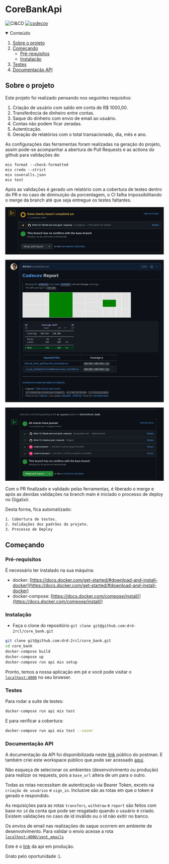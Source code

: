 # CoreBankApi

![CI&CD](https://github.com/drd-2rcl/core_bank/actions/workflows/elixir.yml/badge.svg)
[![codecov](https://codecov.io/gh/drd-2rcl/core_bank/branch/main/graph/badge.svg?token=NJFSOT6VYH)](https://codecov.io/gh/drd-2rcl/core_bank)

<details open="open">
  <summary>Conteúdo</summary>
  <ol>
    <li>
      <a href="#sobre-o-projeto">Sobre o projeto</a>
    </li>
    <li>
      <a href="#começando">Começando</a>
      <ul>
        <li><a href="#pré-requisitos">Pré-requisitos</a></li>
        <li><a href="#instalção">Instalação</a></li>
      </ul>
    </li>
    <li>
      <a href="#documentação-api">Testes</a>
    </li>
    <li>
      <a href="#documentação-api">Documentação API</a>
    </li>
  </ol>
</details>

## Sobre o projeto

Este projeto foi realizado pensando nos seguintes requisitos:

1. Criação de usuário com saldo em conta de R$ 1000,00.
2. Transferência de dinheiro entre contas.
3. Saque do dinheiro com envio de email ao usuário.
4. Contas não podem ficar zeradas.
5. Autenticação.
6. Geração de relatórios com o total transacionado, dia, mês e ano.

As configurações das ferramentas foram realizadas na geração do projeto, assim pode-se acompanhar a abertura de Pull Requests e as actions do github para validações de:

```
mix format --check-formatted
mix credo --strict
mix coveralls.json
mix test
```

Após as validações é gerado um relatório com a cobertura de testes dentro do PR e no caso de diminuição da porcentagem, o CI falha impossibilitando o merge da branch até que seja entregue os testes faltantes.

![Screenshot](assets/static/images/screenshot-github.com-2021.08.07-20_01_56.png)

![Screenshot](assets/static/images/screenshot-github.com-2021.08.07-19_49_54.png)

![Screenshot](assets/static/images/screenshot-github.com-2021.08.07-19_50_18.png)

Com o PR finalizado e validado pelas ferramentas, é liberado o merge e após as devidas validações na branch main é iniciado o processo de deploy no Gigalixir.

Desta forma, fica automatizado:

```
1. Cobertura de testes.
2. Validações dos padrões do projeto.
3. Processo de Deploy
```

## Começando

### Pré-requisitos

É necessário ter instalado na sua máquina:

- docker: [https://docs.docker.com/get-started/#download-and-install-docker](https://docs.docker.com/get-started/#download-and-install-docker)
- docker-compose: [https://docs.docker.com/compose/install/](https://docs.docker.com/compose/install/)

### Instalação

- Faça o clone do repositório `git clone git@github.com:drd-2rcl/core_bank.git`

```bash
git clone git@github.com:drd-2rcl/core_bank.git
cd core_bank
docker-compose build
docker-compose up
docker-compose run api mix setup
```

Pronto, temos a nossa aplicação em pé e você pode visitar o [`localhost:4000`](http://localhost:4000) no seu browser.

### Testes

Para rodar a suíte de testes:

```bash
docker-compose run api mix test
```

E para verificar a cobertura:

```bash
docker-compose run api mix test --cover
```

### Documentação API

A documentação da API foi disponibilizada neste [link](https://documenter.getpostman.com/view/5077223/Tzsikixr) público do postman. E também criei este workspace público que pode ser acessado [aqui](https://www.postman.com/orange-flare-200437/workspace/corebankapi/request/5077223-4b6f2bbf-3985-4d49-af60-4a1c8a14257f).

Não esqueça de selecionar os ambientes (desenvolvimento ou produção) para realizar os requests, pois a `base_url` altera de um para o outro.

Todas as rotas necessitam de autenticação via Bearer Token, exceto na `criação de usuários` e `sign_in`. Inclusive são as rotas em que o token é gerado e respondido.

As requisições para as rotas `transfers`, `withdraw` e `report` são feitos com base no `id` da conta que pode ser resgatado quando o usuário é criado. Existem validações no caso de id inválido ou o id não exitir no banco.

Os envios de email nas realizações de saque ocorrem em ambiente de desenvolvimento. Para validar o envio acesse a rota [`localhost:4000/sent_emails`](http://localhost:4000/sent_emails)

Este é o [link](https://vain-silver-verdin.gigalixirapp.com/) da api em produção.

Grato pelo oportunidade :).
